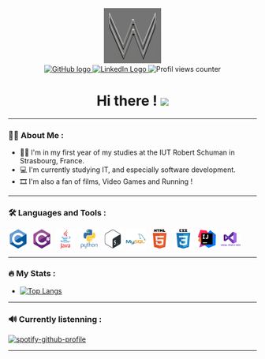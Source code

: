 <div id="header" align="center">
 <source media="(prefers-color-scheme: dark)" srcset="images/logo.png">
 <img alt="Witchoy's Logo" src="images/WitchoysLogo-116x112.png">
</div>

<div i="badges" align="center">
 <a href="https://github.com/Witchoy">
 <img src="https://img.shields.io/badge/GitHub-purple?style=for-the-badge&logo=discord&logoColor=white" alt="GitHub logo"> </a>
 <a href="https://www.linkedin.com/in/jules-goy-9b340a2b7/">
 <img src="https://img.shields.io/badge/LinkedIn-blue?style=for-the-badge&logo=linkedin&logoColor=white" alt="LinkedIn Logo"> </a>
 <img src="https://komarev.com/ghpvc/?username=Witchoy&style=for-the-badge&color=blue" alt="Profil views counter"/>

</div>

<div id="textheader" align="center">
 <h1>
  Hi there !
  <img src="https://media.giphy.com/media/v1.Y2lkPTc5MGI3NjExNWpyb3A5NDl2ZWExdDhhcndjZXl0NXRxa3Vqa3N3dXFmeDFicTk2biZlcD12MV9pbnRlcm5hbF9naWZfYnlfaWQmY3Q9cw/TKcnPuNL3VdTah6ymA/giphy.gif" width="50px"/>
 </h1>
</div>

---
### :man_technologist: About Me :

 - :man_student: I'm in my first year of my studies at the IUT Robert Schuman in Strasbourg, France.
 - :computer:	I'm currently studying IT, and especially software development.
 - :film_strip: I'm also a fan of films, Video Games and Running ! 

---

### :hammer_and_wrench: Languages and Tools :

<div>
 <img src="https://github.com/devicons/devicon/blob/master/icons/c/c-original.svg" title="C" alt="C" width="40" height="40"/>&nbsp;
 <img src="https://github.com/devicons/devicon/blob/master/icons/csharp/csharp-original.svg" title="C#" alt="C#" width="40" height="40"/>&nbsp;
 <img src="https://github.com/devicons/devicon/blob/master/icons/java/java-original-wordmark.svg" title="Java" alt="Java" width="40" height="40"/>&nbsp;
 <img src="https://github.com/devicons/devicon/blob/master/icons/python/python-original-wordmark.svg" title="Python" alt="Python" width="40" height="40"/>&nbsp;
 <img src="https://github.com/devicons/devicon/blob/master/icons/bash/bash-original.svg" title="Bash" alt="Bash" width="40" height="40"/>&nbsp; 
 <img src="https://github.com/devicons/devicon/blob/master/icons/mysql/mysql-original-wordmark.svg" title="MySQL" alt="MySQL" width="40" height="40"/>&nbsp; 
 <img src="https://github.com/devicons/devicon/blob/master/icons/html5/html5-original-wordmark.svg" title="HTML5" alt="HTML5" width="40" height="40"/>&nbsp; 
 <img src="https://github.com/devicons/devicon/blob/master/icons/css3/css3-original-wordmark.svg" title="CSS3" alt="CSS3" width="40" height="40"/>&nbsp;
 <img src="https://github.com/devicons/devicon/blob/master/icons/intellij/intellij-original.svg" title="intellij" alt="intellij" width="40" height="40"/>&nbsp;
 <img src="https://github.com/devicons/devicon/blob/master/icons/visualstudio/visualstudio-original-wordmark.svg" title="VS2022" alt="VS2022" width="40" height="40"/>&nbsp;
 
</div>

---

### :fire: My Stats :
- [![Top Langs](https://github-readme-stats.vercel.app/api/top-langs/?username=Witchoy&layout=compact&theme=vision-friendly-dark)](https://github.com/anuraghazra/github-readme-stats)

---

### :loud_sound: Currently listenning :
 [![spotify-github-profile](https://spotify-github-profile.vercel.app/api/view?uid=17j12o4gaaiaaq34eudrt1d05&cover_image=false&theme=default&show_offline=false&background_color=424342&interchange=true&bar_color=b14e4e&bar_color_cover=false)](https://spotify-github-profile.vercel.app/api/view?uid=17j12o4gaaiaaq34eudrt1d05&redirect=true)

---
<!--
**Witchoy/Witchoy** is a ✨ _special_ ✨ repository because its `README.md` (this file) appears on your GitHub profile.

Here are some ideas to get you started:

- 🔭 I’m currently working on ...
- 🌱 I’m currently learning ...
- 👯 I’m looking to collaborate on ...
- 🤔 I’m looking for help with ...
- 💬 Ask me about ...
- 📫 How to reach me: ...
- 😄 Pronouns: ...
- ⚡ Fun fact: ...
-->
